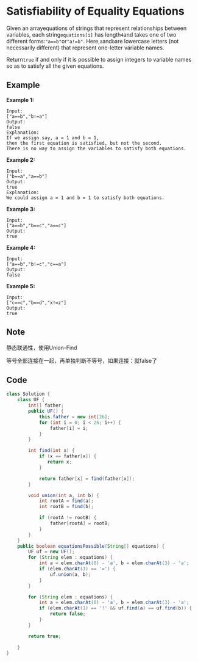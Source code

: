 # Satisfiability of Equality Equations

Given an arrayequations of strings that represent relationships between variables, each string`equations[i]` has length`4`and takes one of two different forms:`"a==b"`or`"a!=b"`. Here,`a`and`b`are lowercase letters (not necessarily different) that represent one-letter variable names.

Return`true` if and only if it is possible to assign integers to variable names so as to satisfy all the given equations.

## Example

**Example 1:**

```
Input: 
["a==b","b!=a"]
Output: 
false
Explanation: 
If we assign say, a = 1 and b = 1, 
then the first equation is satisfied, but not the second.  
There is no way to assign the variables to satisfy both equations.
```

**Example 2:**

```
Input: 
["b==a","a==b"]
Output: 
true
Explanation: 
We could assign a = 1 and b = 1 to satisfy both equations.
```

**Example 3:**

```
Input: 
["a==b","b==c","a==c"]
Output: 
true
```

**Example 4:**

```
Input: 
["a==b","b!=c","c==a"]
Output: 
false
```

**Example 5:**

```
Input: 
["c==c","b==d","x!=z"]
Output: 
true
```

## Note

静态联通性，使用Union-Find

等号全部连接在一起，再单独判断不等号，如果连接：就false了

## Code

```java
class Solution {
    class UF {
        int[] father;
        public UF() {
            this.father = new int[26];
            for (int i = 0; i < 26; i++) {
                father[i] = i;
            }
        }

        int find(int x) {
            if (x == father[x]) {
               return x;
            } 

            return father[x] = find(father[x]);
        }

        void union(int a, int b) {
            int rootA = find(a);
            int rootB = find(b);

            if (rootA != rootB) {
                father[rootA] = rootB;
            }
        }
    }
    public boolean equationsPossible(String[] equations) {
        UF uf = new UF();
        for (String elem : equations) {
            int a = elem.charAt(0) - 'a', b = elem.charAt(3) - 'a';
            if (elem.charAt(1) == '=') {
                uf.union(a, b);
            }
        }

        for (String elem : equations) {
            int a = elem.charAt(0) - 'a', b = elem.charAt(3) - 'a';
            if (elem.charAt(1) == '!' && uf.find(a) == uf.find(b)) {
                return false;
            }
        }

        return true;

    }
}
```
